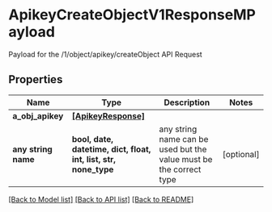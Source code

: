# ApikeyCreateObjectV1ResponseMPayload

Payload for the /1/object/apikey/createObject API Request

## Properties
Name | Type | Description | Notes
------------ | ------------- | ------------- | -------------
**a_obj_apikey** | [**[ApikeyResponse]**](ApikeyResponse.md) |  | 
**any string name** | **bool, date, datetime, dict, float, int, list, str, none_type** | any string name can be used but the value must be the correct type | [optional]

[[Back to Model list]](../README.md#documentation-for-models) [[Back to API list]](../README.md#documentation-for-api-endpoints) [[Back to README]](../README.md)


